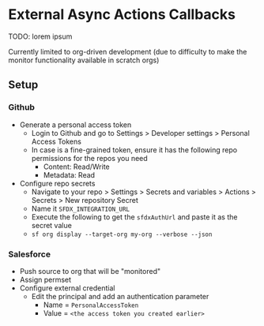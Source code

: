 # External Async Actions Callbacks

TODO: lorem ipsum

Currently limited to org-driven development (due to difficulty to make the monitor functionality available in scratch orgs)

## Setup

### Github

-   Generate a personal access token
    -   Login to Github and go to Settings > Developer settings > Personal Access Tokens
    -   In case is a fine-grained token, ensure it has the following repo permissions for the repos you need
        -   Content: Read/Write
        -   Metadata: Read
-   Configure repo secrets
    -   Navigate to your repo > Settings > Secrets and variables > Actions > Secrets > New repository Secret
    -   Name it `SFDX_INTEGRATION_URL`
    -   Execute the following to get the `sfdxAuthUrl` and paste it as the secret value
    -   `sf org display --target-org my-org --verbose --json`

### Salesforce

-   Push source to org that will be "monitored"
-   Assign permset
-   Configure external credential
    -   Edit the principal and add an authentication parameter
        -   Name = `PersonalAccessToken`
        -   Value = `<the access token you created earlier>`
